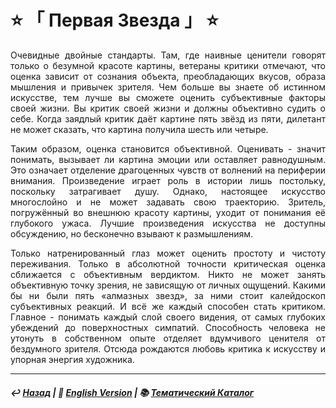 # ⭐ 「 Первая Звезда 」 ⭐

<p align="justify">Очевидные двойные стандарты. Там, где наивные ценители говорят только о безумной красоте картины, ветераны критики отмечают, что оценка зависит от сознания объекта, преобладающих вкусов, образа мышления и привычек зрителя. Чем больше вы знаете об истинном искусстве, тем лучше вы сможете оценить субъективные факторы своей жизни. Вы критик своей жизни и должны объективно судить о себе. Когда заядлый критик даёт картине пять звёзд из пяти, дилетант не может сказать, что картина получила шесть или четыре.</p>

<p align="justify">Таким образом, оценка становится объективной. Оценивать - значит понимать, вызывает ли картина эмоции или оставляет равнодушным. Это означает отделение драгоценных чувств от волнений на периферии внимания. Произведение играет роль в истории лишь постольку, поскольку затрагивает душу. Однако, настоящее искусство многослойно и не может задавать свою траекторию. Зритель, погружённый во внешнюю красоту картины, уходит от понимания её глубокого ужаса. Лучшие произведения искусства не доступны обсуждению, но бесконечно взывают к размышлениям.</p>

<p align="justify">Только натренированный глаз может оценить простоту и чистоту переживания. Только в абсолютной точности критическая оценка сближается с объективным вердиктом. Никто не может занять объективную точку зрения, не зависящую от личных ощущений. Какими бы ни были пять «алмазных звезд», за ними стоит калейдоскоп субъективных реакций. И всё же каждый способен стать критиком. Главное - понимать каждый слой своего видения, от самых глубоких убеждений до поверхностных симпатий. Способность человека не утонуть в собственном опыте отделяет вдумчивого ценителя от бездумного зрителя. Отсюда рождаются любовь критика к искусству и упорная энергия художника.</p>

***

##### ↩️ [Назад](index-2.md) | 🗽 [English Version](first_star.md) | 📚 [Тематический Каталог](index_2t.md)
